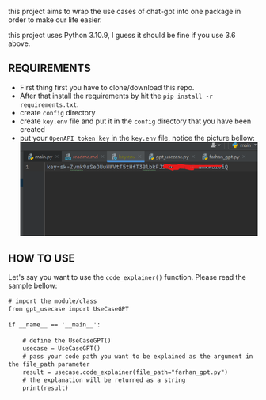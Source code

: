 this project aims to wrap the use cases of chat-gpt
into one package in order to make our life easier.

this project uses Python 3.10.9, I guess it should be fine 
if you use 3.6 above.

## REQUIREMENTS
- First thing first you have to clone/download this repo. 
- After that install the requirements by hit the `pip install -r requirements.txt`. 
- create ``config`` directory
- create ``key.env`` file and put it in the `config` directory that you have been created
- put your ``OpenAPI token key`` in the `key.env` file, notice the picture bellow:
![key.env](example_key.env.png)

## HOW TO USE
Let's say you want to use the `code_explainer()` function. Please
read the sample bellow:

```doctest
# import the module/class
from gpt_usecase import UseCaseGPT

if __name__ == '__main__':

    # define the UseCaseGPT()
    usecase = UseCaseGPT()
    # pass your code path you want to be explained as the argument in the file_path parameter
    result = usecase.code_explainer(file_path="farhan_gpt.py")
    # the explanation will be returned as a string
    print(result)
```


